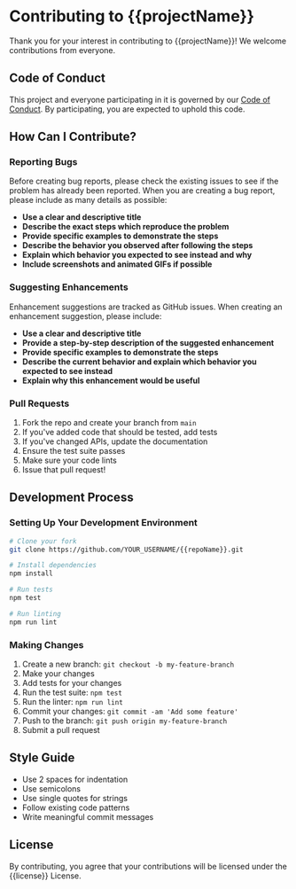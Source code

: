# Contributing to {{projectName}}

Thank you for your interest in contributing to {{projectName}}! We welcome contributions from everyone.

## Code of Conduct

This project and everyone participating in it is governed by our [Code of Conduct](CODE_OF_CONDUCT.md). By participating, you are expected to uphold this code.

## How Can I Contribute?

### Reporting Bugs

Before creating bug reports, please check the existing issues to see if the problem has already been reported. When you are creating a bug report, please include as many details as possible:

- **Use a clear and descriptive title**
- **Describe the exact steps which reproduce the problem**
- **Provide specific examples to demonstrate the steps**
- **Describe the behavior you observed after following the steps**
- **Explain which behavior you expected to see instead and why**
- **Include screenshots and animated GIFs if possible**

### Suggesting Enhancements

Enhancement suggestions are tracked as GitHub issues. When creating an enhancement suggestion, please include:

- **Use a clear and descriptive title**
- **Provide a step-by-step description of the suggested enhancement**
- **Provide specific examples to demonstrate the steps**
- **Describe the current behavior and explain which behavior you expected to see instead**
- **Explain why this enhancement would be useful**

### Pull Requests

1. Fork the repo and create your branch from `main`
2. If you've added code that should be tested, add tests
3. If you've changed APIs, update the documentation
4. Ensure the test suite passes
5. Make sure your code lints
6. Issue that pull request!

## Development Process

### Setting Up Your Development Environment

```bash
# Clone your fork
git clone https://github.com/YOUR_USERNAME/{{repoName}}.git

# Install dependencies
npm install

# Run tests
npm test

# Run linting
npm run lint
```

### Making Changes

1. Create a new branch: `git checkout -b my-feature-branch`
2. Make your changes
3. Add tests for your changes
4. Run the test suite: `npm test`
5. Run the linter: `npm run lint`
6. Commit your changes: `git commit -am 'Add some feature'`
7. Push to the branch: `git push origin my-feature-branch`
8. Submit a pull request

## Style Guide

- Use 2 spaces for indentation
- Use semicolons
- Use single quotes for strings
- Follow existing code patterns
- Write meaningful commit messages

## License

By contributing, you agree that your contributions will be licensed under the {{license}} License.
